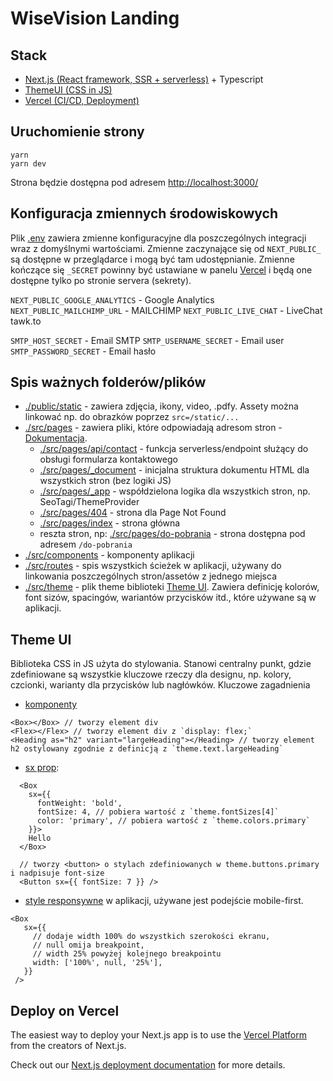 # WiseVision Landing

## Stack

- [Next.js (React framework, SSR + serverless)](https://nextjs.org/) + Typescript
- [ThemeUI (CSS in JS)](https://theme-ui.com/)
- [Vercel (CI/CD, Deployment)](https://vercel.com/)

## Uruchomienie strony

```
yarn
yarn dev
```

Strona będzie dostępna pod adresem [http://localhost:3000/](http://localhost:3000/)

## Konfiguracja zmiennych środowiskowych

Plik [.env](/.env) zawiera zmienne konfiguracyjne dla poszczególnych integracji wraz z domyślnymi
wartościami. Zmienne zaczynające się od `NEXT_PUBLIC_` są dostępne w przeglądarce i mogą być tam
udostępnianie. Zmienne kończące się `_SECRET` powinny być ustawiane w panelu
[Vercel](https://vercel.com/docs/environment-variables) i będą one dostępne tylko po stronie servera
(sekrety).

`NEXT_PUBLIC_GOOGLE_ANALYTICS` - Google Analytics `NEXT_PUBLIC_MAILCHIMP_URL` - MAILCHIMP
`NEXT_PUBLIC_LIVE_CHAT` - LiveChat tawk.to

`SMTP_HOST_SECRET` - Email SMTP `SMTP_USERNAME_SECRET` - Email user `SMTP_PASSWORD_SECRET` - Email
hasło

## Spis ważnych folderów/plików

- [./public/static](./public/static) - zawiera zdjęcia, ikony, video, .pdfy. Assety można linkować
  np. do obrazków poprzez `src=/static/...`
- [./src/pages](./src/pages) - zawiera pliki, które odpowiadają adresom stron -
  [Dokumentacja](https://nextjs.org/docs/basic-features/pages).
  - [./src/pages/api/contact](./src/pages/api/contact.tsx) - funkcja serverless/endpoint służący do
    obsługi formularza kontaktowego
  - [./src/pages/\_document](./src/pages/_document.tsx) - inicjalna struktura dokumentu HTML dla
    wszystkich stron (bez logiki JS)
  - [./src/pages/\_app](./src/pages/_app.tsx) - współdzielona logika dla wszystkich stron, np.
    SeoTagi/ThemeProvider
  - [./src/pages/404](./src/pages/404.tsx) - strona dla Page Not Found
  - [./src/pages/index](./src/pages/index.tsx) - strona główna
  - reszta stron, np: [./src/pages/do-pobrania](./src/pages/do-pobrania.tsx) - strona dostępna pod
    adresem `/do-pobrania`
- [./src/components](./src/components) - komponenty aplikacji
- [./src/routes](./src/routes.ts) - spis wszystkich ścieżek w aplikacji, używany do linkowania
  poszczególnych stron/assetów z jednego miejsca
- [./src/theme](./src/theme.tsx) - plik theme biblioteki
  [Theme UI](https://theme-ui.com/getting-started). Zawiera definicję kolorów, font sizów,
  spacingów, wariantów przycisków itd., które używane są w aplikacji.

## Theme UI

Biblioteka CSS in JS użyta do stylowania. Stanowi centralny punkt, gdzie zdefiniowane są wszystkie
kluczowe rzeczy dla designu, np. kolory, czcionki, warianty dla przycisków lub nagłówków. Kluczowe
zagadnienia

- [komponenty](https://theme-ui.com/getting-started#components)

```
<Box></Box> // tworzy element div
<Flex></Flex> // tworzy element div z `display: flex;`
<Heading as="h2" variant="largeHeading"></Heading> // tworzy element h2 ostylowany zgodnie z definicją z `theme.text.largeHeading`
```

- [sx prop](https://theme-ui.com/getting-started#sx-prop):

```
  <Box
    sx={{
      fontWeight: 'bold',
      fontSize: 4, // pobiera wartość z `theme.fontSizes[4]`
      color: 'primary', // pobiera wartość z `theme.colors.primary`
    }}>
    Hello
  </Box>

  // tworzy <button> o stylach zdefiniowanych w theme.buttons.primary i nadpisuje font-size
  <Button sx={{ fontSize: 7 }} />
```

- [style responsywne](https://theme-ui.com/getting-started#responsive-styles) w aplikacji, używane
  jest podejście mobile-first.

```
<Box
   sx={{
     // dodaje width 100% do wszystkich szerokości ekranu,
     // null omija breakpoint,
     // width 25% powyżej kolejnego breakpointu
     width: ['100%', null, '25%'],
   }}
 />
```

## Deploy on Vercel

The easiest way to deploy your Next.js app is to use the
[Vercel Platform](https://vercel.com/import?utm_medium=default-template&filter=next.js&utm_source=create-next-app&utm_campaign=create-next-app-readme)
from the creators of Next.js.

Check out our [Next.js deployment documentation](https://nextjs.org/docs/deployment) for more
details.
